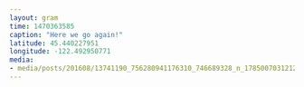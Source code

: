 ```yaml
---
layout: gram
time: 1470363585
caption: "Here we go again!"
latitude: 45.440227951
longitude: -122.492950771
media:
- media/posts/201608/13741190_756280941176310_746689328_n_17850070312127979.jpg
---
```

